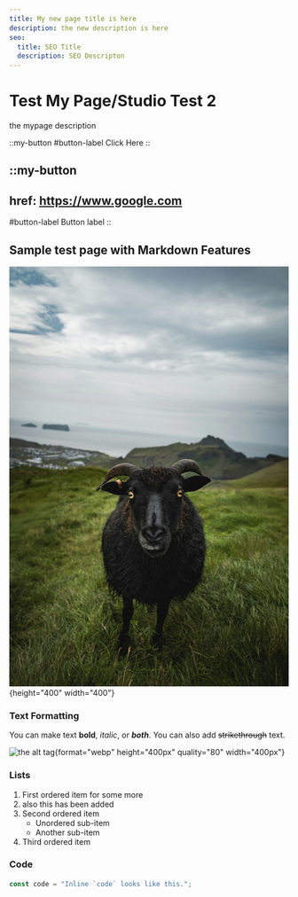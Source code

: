 ```yaml
---
title: My new page title is here
description: the new description is here
seo:
  title: SEO Title
  description: SEO Descripton
---
```


# Test My Page/Studio Test 2

the mypage description

::my-button
#button-label
Click Here
::

::my-button
---
href: https://www.google.com
---
#button-label
Button label
::

## Sample test page with Markdown Features

![karsten-winegeart-1GRm2Kdwykc-unsplash.webp](/karsten-winegeart-1GRm2Kdwykc-unsplash.webp){height="400" width="400"}

### Text Formatting

You can make text **bold**, *italic*, or ***both***. You can also add ~~strikethrough~~ text.

![the alt tag](/karsten-winegeart-1GRm2Kdwykc-unsplash.jpg){format="webp" height="400px" quality="80" width="400px"}

### Lists

1. First ordered item for some more
2. also this has been added
3. Second ordered item
   - Unordered sub-item
   - Another sub-item
4. Third ordered item

### Code

```javascript
const code = "Inline `code` looks like this.";
```
